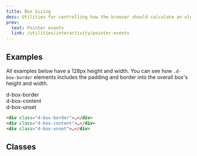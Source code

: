```yaml
---
title: Box Sizing
desc: Utilities for controlling how the browser should calculate an element's total size.
prev:
  text: Pointer events
  link: /utilities/interactivity/pointer-events
---
```


## Examples

All examples below have a 128px height and width. You can see how `.d-box-border` elements includes the padding and border into the overall box's height and width.

<code-well-header  class="d-fl-center d-p24 d-bgc-purple-100 d-bgo50 d-w100p d-hmn216 d-flow16" custom>
  <div class="d-fl-center d-h128 d-w128 d-p8 d-ba d-baw4 d-bas-dashed d-bar4 d-bc-purple-300 d-bgc-purple-200 d-box-border"><div class="d-fl-center d-fl1 d-as-stretch d-p8 d-bgc-purple-300 d-bar2 d-ff-mono d-fs-100">d-box-border</div></div>
  <div class="d-fl-center d-h128 d-w128 d-p8 d-ba d-baw4 d-bas-dashed d-bar4 d-bc-purple-300 d-bgc-purple-200 d-box-content"><div class="d-fl-center d-fl1 d-as-stretch d-p8 d-bgc-purple-300 d-bar2 d-ff-mono d-fs-100">d-box-content</div></div>
  <div class="d-fl-center d-h128 d-w128 d-p8 d-ba d-baw4 d-bas-dashed d-bar4 d-bc-purple-300 d-bgc-purple-200 d-box-unset"><div class="d-fl-center d-fl1 d-as-stretch d-p8 d-bgc-purple-300 d-bar2 d-ff-mono d-fs-100">d-box-unset</div></div>
</code-well-header>

```html
<div class="d-box-border">…</div>
<div class="d-box-content">…</div>
<div class="d-box-unset">…</div>
```

## Classes

<utility-class-table>
  <template #content>
    <tbody>
      <tr v-for="i in ['content', 'split']">
        <th class="d-ff-mono d-fc-purple-400 d-fs-100 d-fw-normal">d-box-{{ i }}</th>
        <td class="d-ff-mono d-fs-100">box-sizing: {{ i }}-box;</td>
      </tr>
    </tbody>
  </template>
</utility-class-table>
